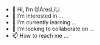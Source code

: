 - 👋 Hi, I’m @AresLiLi
- 👀 I’m interested in ...
- 🌱 I’m currently learning ...
- 💞️ I’m looking to collaborate on ...
- 📫 How to reach me ...

<!---
AresLiLi/AresLiLi is a ✨ special ✨ repository because its `README.md` (this file) appears on your GitHub profile.
You can click the Preview link to take a look at your changes.gid:b4243c6ysx75UqBYD3VuLB
--->
